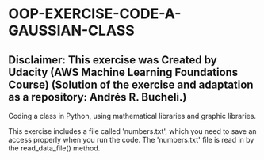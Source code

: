 # OOP-EXERCISE-CODE-A-GAUSSIAN-CLASS

## Disclaimer: This exercise was Created by Udacity (AWS Machine Learning Foundations Course) (Solution of the exercise and adaptation as a repository: Andrés R. Bucheli.)

Coding a class in Python, using mathematical libraries and graphic libraries.

This exercise includes a file called 'numbers.txt', which you need to save an access properly when you run the code. The 'numbers.txt' file is read in by the read_data_file() 
method. 

